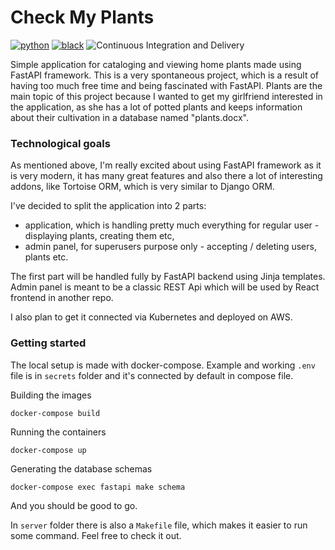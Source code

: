 # Check My Plants

[![python](https://img.shields.io/static/v1?label=python&message=3.9%2B&color=informational&logo=python&logoColor=white)](https://www.python.org/)
[![black](https://img.shields.io/badge/code%20style-black-000000.svg)](https://github.com/python/black)
![Continuous Integration and Delivery](https://github.com/tobiwankenobii/check-my-plants/workflows/Github%20Actions/badge.svg?branch=develop)

Simple application for cataloging and viewing home plants made using FastAPI framework. This is a very spontaneous
project, which is a result of having too much free time and being fascinated with FastAPI. Plants are the main topic of
this project because I wanted to get my girlfriend interested in the application, as she has a lot of potted plants and
keeps information about their cultivation in a database named "plants.docx".

### Technological goals

As mentioned above, I'm really excited about using FastAPI framework as it is very modern, it has many great features
and also there a lot of interesting addons, like Tortoise ORM, which is very similar to Django ORM.

I've decided to split the application into 2 parts:

* application, which is handling pretty much everything for regular user - displaying plants, creating them etc,
* admin panel, for superusers purpose only - accepting / deleting users, plants etc.

The first part will be handled fully by FastAPI backend using Jinja templates. Admin panel is meant to be a classic REST
Api which will be used by React frontend in another repo.

I also plan to get it connected via Kubernetes and deployed on AWS.

### Getting started

The local setup is made with docker-compose. Example and working `.env` file is in `secrets` folder and it's connected
by default in compose file.

Building the images

```shell
docker-compose build
```

Running the containers

```shell
docker-compose up
```

Generating the database schemas

```shell
docker-compose exec fastapi make schema
```

And you should be good to go.

In `server` folder there is also a `Makefile` file, which makes it easier to run some command. Feel free to check it
out.